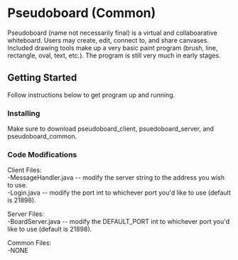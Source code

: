 # Pseudoboard (Common)

Pseudoboard (name not necessarily final) is a virtual and collaboarative whiteboard. Users may create, edit, connect to, and share canvases. Included drawing tools make up a very basic paint program (brush, line, rectangle, oval, text, etc.). The program is still very much in early stages.

## Getting Started

Follow instructions below to get program up and running.

### Installing

Make sure to download pseudoboard_client, psuedoboard_server, and pseudoboard_common.

### Code Modifications

Client Files:  
-MessageHandler.java -- modify the server string to the address you wish to use.  
-Login.java -- modify the port int to whichever port you'd like to use (default is 21898).

Server Files:  
-BoardServer.java -- modify the DEFAULT_PORT int to whichever port you'd like to use (default is 21898).

Common Files:  
-NONE
